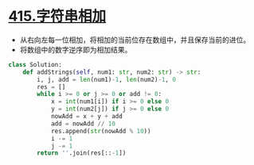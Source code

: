 # [415.字符串相加](https://leetcode-cn.com/problems/add-strings/)
+ 从右向左每一位相加，将相加的当前位存在数组中，并且保存当前的进位。
+ 将数组中的数字逆序即为相加结果。

``` python
class Solution:
    def addStrings(self, num1: str, num2: str) -> str:
        i, j, add = len(num1)-1, len(num2)-1, 0
        res = []
        while i >= 0 or j >= 0 or add != 0:
            x = int(num1[i]) if i >= 0 else 0
            y = int(num2[j]) if j >= 0 else 0
            nowAdd = x + y + add
            add = nowAdd // 10
            res.append(str(nowAdd % 10))
            i -= 1
            j -= 1
        return ''.join(res[::-1])
        
```